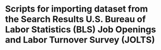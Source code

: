 # Scripts for importing dataset from the Search Results U.S. Bureau of Labor Statistics (BLS) Job Openings and Labor Turnover Survey (JOLTS)
